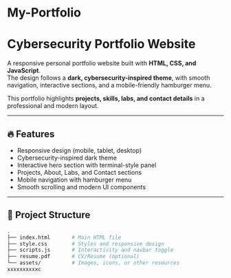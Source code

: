 # My-Portfolio
# Cybersecurity Portfolio Website

A responsive personal portfolio website built with **HTML, CSS, and JavaScript**.  
The design follows a **dark, cybersecurity-inspired theme**, with smooth navigation, interactive sections, and a mobile-friendly hamburger menu.  

This portfolio highlights **projects, skills, labs, and contact details** in a professional and modern layout.

---

## 🔥 Features
- Responsive design (mobile, tablet, desktop)  
- Cybersecurity-inspired dark theme  
- Interactive hero section with terminal-style panel  
- Projects, About, Labs, and Contact sections  
- Mobile navigation with hamburger menu  
- Smooth scrolling and modern UI components  

---

## 📂 Project Structure
```bash
.
├── index.html       # Main HTML file
├── style.css        # Styles and responsive design
├── scripts.js       # Interactivity and navbar toggle
├── resume.pdf       # CV/Resume (optional)
└── assets/          # Images, icons, or other resources
xxxxxxxxxxc
